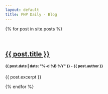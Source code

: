 ```yaml
---
layout: default
title: PHP Daily - Blog
---
```


{% for post in site.posts %}
  <div  itemscope itemtype="http://schema.org/BlogPosting" class="row">
    <div class="col-sm-12 col-md-12 col-lg-7 col-lg-offset-1">
      <br/>
      <h2 itemprop="headline">
        <a href="{{ post.url }}">{{ post.title }}</a>
      </h2>
      <h4><small><span itemprop="datePublished">{{ post.date | date: "%-d %B %Y" }}</span> - <span itemprop="author">{{ post.author }}</span></small></h4>
      <p itemprop="articleBody">{{ post.excerpt }}</p>
    </div>
  </div>
{% endfor %}
